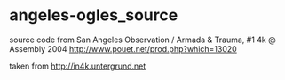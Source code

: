 # angeles-ogles_source

source code from San Angeles Observation / Armada & Trauma, #1 4k @ Assembly 2004 http://www.pouet.net/prod.php?which=13020

taken from http://in4k.untergrund.net
